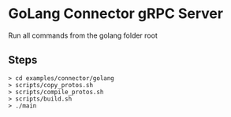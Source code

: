 # GoLang Connector gRPC Server
Run all commands from the golang folder root

## Steps
```
> cd examples/connector/golang
> scripts/copy_protos.sh
> scripts/compile_protos.sh
> scripts/build.sh
> ./main
```